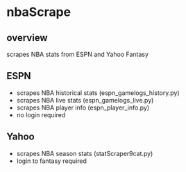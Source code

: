 # nbaScrape

## overview
scrapes NBA stats from ESPN and Yahoo Fantasy

## ESPN
  - scrapes NBA historical stats (espn_gamelogs_history.py)
  - scrapes NBA live stats (espn_gamelogs_live.py)
  - scrapes NBA player info (espn_player_info.py)
  - no login required

## Yahoo
  - scrapes NBA season stats (statScraper9cat.py)
  - login to fantasy required
